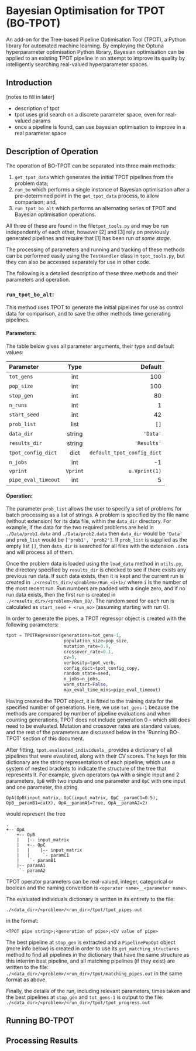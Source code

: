 # Bayesian Optimisation for TPOT (BO-TPOT)
An add-on for the Tree-based Pipeline Optimisation Tool (TPOT), a Python library for automated machine learning. By employing the Optuna hyperparameter optimisation Python library, Bayesian optimisation can be applied to an existing TPOT pipeline in an attempt to improve its quality by intelligently searching real-valued hyperparameter spaces.

## Introduction
[notes to fill in later]
- description of tpot
- tpot uses grid search on a discrete parameter space, even for real-valued params
- once a pipeline is found, can use bayesian optimisation to improve in a real parameter space

## Description of Operation 
The operation of BO-TPOT can be separated into three main methods:

1. `get_tpot_data` which generates the initial TPOT pipelines from the problem data;
2. `run_bo` which performs a single instance of Bayesian optimisation after a pre-determined point in the `get_tpot_data` process, to allow comparison; and,
3. `run_tpot_bo_alt` which performs an alternating series of TPOT and Bayesian optimisation operations.

All three of these are found in the file`tpot_tools.py` and may be run independently of each other, however [2] and [3] rely on previously generated pipelines and require that [1] has been run _at some stage_.

The processing of parameters and running and tracking of these methods can be performed easily using the `TestHandler` class in `tpot_tools.py`, but they can also be accessed separately for use in other code.

The following is a detailed description of these three methods and their parameters and operation.

### `run_tpot_bo_alt`:
This method uses TPOT to generate the initial pipelines for use as control data for comparison, and to save the other methods time generating pipelines.

#### Parameters:

The table below gives all parameter arguments, their type and default values:

| Parameter          | Type     | Default                   | 
|:-------------------|:--------:|--------------------------:|
|`tot_gens`         | int      | 100                       |
|`pop_size`         | int      | 100                       |
|`stop_gen`         | int      | 80                        |
|`n_runs`           | int      | 1                         |
|`start_seed`       | int      | 42                        |
|`prob_list`        | list     | `[]`                     |
|`data_dir`         | string   |`'Data'`                  |
|`results_dir`      | string   |`'Results'`               |
|`tpot_config_dict` | dict     |`default_tpot_config_dict`|
|`n_jobs`           | int      | -1                        |
|`vprint`           | `Vprint`|`u.Vprint(1)`             |
|`pipe_eval_timeout`| int      | 5                         |

#### Operation:
The parameter `prob_list` allows the user to specify a set of problems for batch processing as a list of strings. A problem is specified by the file name (without extension) for its data file, within the `data_dir` directory. For example, if the data for the two required problems are held in `./Data/prob1.data` and `./Data/prob2.data` then `data_dir` would be `'Data'` and `prob_list` would be `['prob1', 'prob2']`. If `prob_list` is supplied as the empty list `[]`, then `data_dir` is searched for all files with the extension `.data` and will process all of them.

Once the problem data is loaded using the `load_data` method in `utils.py`, the directory specified by `results_dir` is checked to see if there exists any previous run data. If such data exists, then it is kept and the current run is created in `./<results_dir>/<problem>/Run_<i+1>/` where `i` is the number of the most recent run. Run numbers are padded with a single zero, and if no run data exists, then the first run is created in `./<results_dir>/<problem>/Run_00/`. The random seed for each run is calculated as `start_seed + <run_no>` (assuming starting with run 0).

In order to generate the pipes, a TPOT regressor object is created with the following parameters:
```python
tpot = TPOTRegressor(generations=tot_gens-1,
                      population_size=pop_size, 
                      mutation_rate=0.9, 
                      crossover_rate=0.1, 
                      cv=5,
                      verbosity=tpot_verb, 
                      config_dict=tpot_config_copy, 
                      random_state=seed, 
                      n_jobs=n_jobs,
                      warm_start=False,
                      max_eval_time_mins=pipe_eval_timeout)
```

Having created the TPOT object, it is fitted to the training data for the specified number of generations. Here, we use `tot_gens-1` because the methods are compared by number of pipeline evaluations and when counting generations, TPOT does not include generation 0 - which still does need to be evaluated. Mutation and crossover rates are standard values, and the rest of the parameters are discussed below in the 'Running BO-TPOT' section of this document.

After fitting, `tpot.evaluated_individuals_` provides a dictionary of all pipelines that were evaulated, along with their CV scores. The keys for this dictionary are the string representations of each pipeline, which use a system of nested brackets to indicate the structure of the tree that represents it. For example, given operators `OpA` with a single input and 2 parameters, `OpB` with two inputs and one parameter and `OpC` with one input and one parameter, the string
```text
OpA(OpB(input_matrix, OpC(input_matrix, OpC__paramC1=0.5), OpB__paramB1=catX), OpA__paramA1=True, OpA__paramA2=2)
```
would represent the tree
```text
.
+-- OpA
    +-- OpB
    |   |-- input_matrix
    |   +-- OpC
    |   |    |-- input_matrix
    |   |     `- paramC1
    |    `- paramB1
    |-- paramA1
     `- paramA2
```
TPOT operator parameters can be real-valued, integer, categorical or boolean and the naming convention is `<operator name>__<parameter name>`.

The evaluated individuals dictionary is written in its entirety to the file:

`./<data_dir>/<problem>/<run_dir>/tpot/tpot_pipes.out` 

in the format:

`<TPOT pipe string>;<generation of pipe>;<CV value of pipe>`

The best pipeline at `stop_gen` is extracted and a `PipelinePopOpt` object (more info below) is created in order to use its `get_matching_structures` method to find all pipelines in the dictionary that have the same structure as this interrim best pipeline, and all matching pipelines (if they exist) are written to the file:
`./<data_dir>/<problem>/<run_dir>/tpot/matching_pipes.out`
in the same format as above.

Finally, the details of the run, including relevant parameters, times taken and the best pipelines at `stop_gen` and `tot_gens-1` is output to the file:
`./<data_dir>/<problem>/<run_dir>/tpot/tpot_progress.out` 

## Running BO-TPOT


## Processing Results